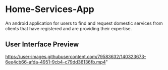 # Home-Services-App
An android application for users to find and request domestic services from clients that have registered and are providing their expertise.

## User Interface Preview

https://user-images.githubusercontent.com/79583632/140323673-6ee4cb66-afda-4951-9cb4-c79dd36136fb.mp4"

